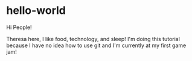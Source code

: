 # hello-world

Hi People!

Theresa here, I like food, technology, and sleep!
I'm doing this tutorial because I have no idea how to use git and I'm currently at my first game jam!

